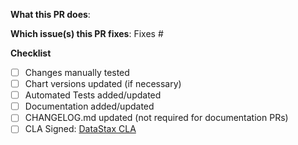 <!--  Thanks for sending a pull request!  Before submitting:

1. Read our CONTRIBUTING.md guide
2. Rebase your PR if it gets out of sync with main
-->

**What this PR does**:

**Which issue(s) this PR fixes**:
Fixes #<issue number>

**Checklist**
- [ ] Changes manually tested
- [ ] Chart versions updated (if necessary)
- [ ] Automated Tests added/updated
- [ ] Documentation added/updated
- [ ] CHANGELOG.md updated (not required for documentation PRs)
- [ ] CLA Signed:  [DataStax CLA](https://cla.datastax.com/)
